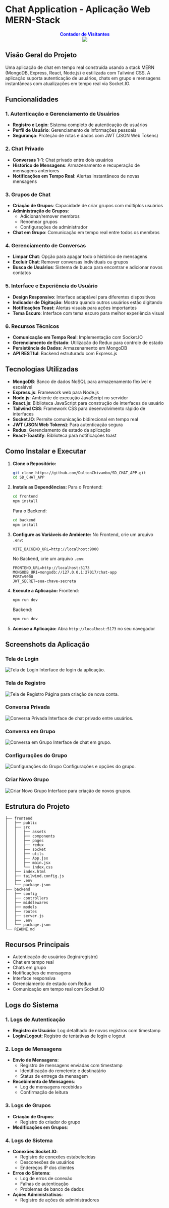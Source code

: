 # Chat Application - Aplicação Web MERN-Stack

<p align="center">
  <b style="color: blue;">Contador de Visitantes</b>
  <br>
  <a href="https://github.com/DaltonChivambo/SD_CHAT_APP">
    <img src="https://profile-counter.glitch.me/SD_CHAT_APP/count.svg" />
  </a>
</p>


## Visão Geral do Projeto

Uma aplicação de chat em tempo real construída usando a stack MERN (MongoDB, Express, React, Node.js) e estilizada com Tailwind CSS. A aplicação suporta autenticação de usuários, chats em grupo e mensagens instantâneas com atualizações em tempo real via Socket.IO.

## Funcionalidades

### 1. Autenticação e Gerenciamento de Usuários
- **Registro e Login**: Sistema completo de autenticação de usuários
- **Perfil de Usuário**: Gerenciamento de informações pessoais
- **Segurança**: Proteção de rotas e dados com JWT (JSON Web Tokens)

### 2. Chat Privado
- **Conversas 1-1**: Chat privado entre dois usuários
- **Histórico de Mensagens**: Armazenamento e recuperação de mensagens anteriores
- **Notificações em Tempo Real**: Alertas instantâneos de novas mensagens

### 3. Grupos de Chat
- **Criação de Grupos**: Capacidade de criar grupos com múltiplos usuários
- **Administração de Grupos**: 
  - Adicionar/remover membros
  - Renomear grupos
  - Configurações de administrador
- **Chat em Grupo**: Comunicação em tempo real entre todos os membros

### 4. Gerenciamento de Conversas
- **Limpar Chat**: Opção para apagar todo o histórico de mensagens
- **Excluir Chat**: Remover conversas individuais ou grupos
- **Busca de Usuários**: Sistema de busca para encontrar e adicionar novos contatos

### 5. Interface e Experiência do Usuário
- **Design Responsivo**: Interface adaptável para diferentes dispositivos
- **Indicador de Digitação**: Mostra quando outros usuários estão digitando
- **Notificações Toast**: Alertas visuais para ações importantes
- **Tema Escuro**: Interface com tema escuro para melhor experiência visual

### 6. Recursos Técnicos
- **Comunicação em Tempo Real**: Implementação com Socket.IO
- **Gerenciamento de Estado**: Utilização do Redux para controle de estado
- **Persistência de Dados**: Armazenamento em MongoDB
- **API RESTful**: Backend estruturado com Express.js

## Tecnologias Utilizadas

- **MongoDB**: Banco de dados NoSQL para armazenamento flexível e escalável
- **Express.js**: Framework web para Node.js
- **Node.js**: Ambiente de execução JavaScript no servidor
- **React.js**: Biblioteca JavaScript para construção de interfaces de usuário
- **Tailwind CSS**: Framework CSS para desenvolvimento rápido de interfaces
- **Socket.IO**: Permite comunicação bidirecional em tempo real
- **JWT (JSON Web Tokens)**: Para autenticação segura
- **Redux**: Gerenciamento de estado da aplicação
- **React-Toastify**: Biblioteca para notificações toast

## Como Instalar e Executar

1. **Clone o Repositório:**
   ```bash
   git clone https://github.com/DaltonChivambo/SD_CHAT_APP.git
   cd SD_CHAT_APP
   ```

2. **Instale as Dependências:**
   Para o Frontend:
   ```bash
   cd frontend
   npm install
   ```

   Para o Backend:
   ```bash
   cd backend
   npm install
   ```

3. **Configure as Variáveis de Ambiente:**
   No Frontend, crie um arquivo `.env`:
   ```
   VITE_BACKEND_URL=http://localhost:9000
   ```

   No Backend, crie um arquivo `.env`:
   ```
   FRONTEND_URL=http://localhost:5173
   MONGODB_URI=mongodb://127.0.0.1:27017/chat-app
   PORT=9000
   JWT_SECRET=sua-chave-secreta
   ```

4. **Execute a Aplicação:**
   Frontend:
   ```bash
   npm run dev
   ```

   Backend:
   ```bash
   npm run dev
   ```

5. **Acesse a Aplicação:**
   Abra `http://localhost:5173` no seu navegador

## Screenshots da Aplicação

### Tela de Login
![Tela de Login](PrintScreen/01_login.png)
Interface de login da aplicação.

### Tela de Registro
![Tela de Registro](PrintScreen/02_sign-in.png)
Página para criação de nova conta.

### Conversa Privada
![Conversa Privada](PrintScreen/03_conversa_privada.png)
Interface de chat privado entre usuários.

### Conversa em Grupo
![Conversa em Grupo](PrintScreen/04_conversa_grupo.png)
Interface de chat em grupo.

### Configurações do Grupo
![Configurações do Grupo](PrintScreen/05_definicoes_grupo.png)
Configurações e opções do grupo.

### Criar Novo Grupo
![Criar Novo Grupo](PrintScreen/06_criar_novo_grupo.png)
Interface para criação de novos grupos.

## Estrutura do Projeto

```
├── frontend
│   ├── public
│   ├── src
│   │   ├── assets
│   │   ├── components
│   │   ├── pages
│   │   ├── redux
│   │   ├── socket
│   │   ├── utils
│   │   ├── App.jsx
│   │   ├── main.jsx
│   │   └── index.css
│   ├── index.html
│   ├── tailwind.config.js
│   ├── .env
│   └── package.json
├── backend
│   ├── config
│   ├── controllers
│   ├── middlewares
│   ├── models
│   ├── routes
│   ├── server.js
│   ├── .env
│   └── package.json
└── README.md
```

## Recursos Principais

- Autenticação de usuários (login/registro)
- Chat em tempo real
- Chats em grupo
- Notificações de mensagens
- Interface responsiva
- Gerenciamento de estado com Redux
- Comunicação em tempo real com Socket.IO


## Logs do Sistema

### 1. Logs de Autenticação
- **Registro de Usuário**: Log detalhado de novos registros com timestamp
- **Login/Logout**: Registro de tentativas de login e logout

### 2. Logs de Mensagens
- **Envio de Mensagens**: 
  - Registro de mensagens enviadas com timestamp
  - Identificação do remetente e destinatário
  - Status de entrega da mensagem
- **Recebimento de Mensagens**:
  - Log de mensagens recebidas
  - Confirmação de leitura

### 3. Logs de Grupos
- **Criação de Grupos**:
  - Registro do criador do grupo
- **Modificações em Grupos**:

### 4. Logs de Sistema
- **Conexões Socket.IO**:
  - Registro de conexões estabelecidas
  - Desconexões de usuários
  - Endereços IP dos clientes
- **Erros do Sistema**:
  - Log de erros de conexão
  - Falhas de autenticação
  - Problemas de banco de dados
- **Ações Administrativas**:
  - Registro de ações de administradores


